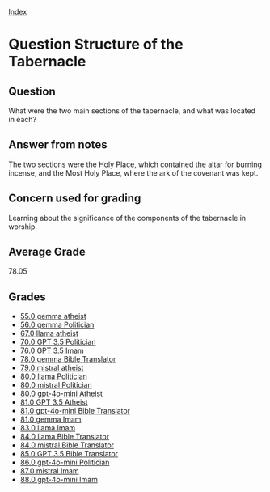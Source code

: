 
[Index](../../index.md)
# Question Structure of the Tabernacle
## Question
What were the two main sections of the tabernacle, and what was located in each?

## Answer from notes
The two sections were the Holy Place, which contained the altar for burning incense, and the Most Holy Place, where the ark of the covenant was kept.

## Concern used for grading
Learning about the significance of the components of the tabernacle in worship.

## Average Grade
78.05

## Grades
 * [55.0 gemma atheist](../answers/gemma_atheist/Structure_of_the_Tabernacle.md)
 * [56.0 gemma Politician](../answers/gemma_Politician/Structure_of_the_Tabernacle.md)
 * [67.0 llama atheist](../answers/llama_atheist/Structure_of_the_Tabernacle.md)
 * [70.0 GPT 3.5 Politician](../answers/GPT_3.5_Politician/Structure_of_the_Tabernacle.md)
 * [76.0 GPT 3.5 Imam](../answers/GPT_3.5_Imam/Structure_of_the_Tabernacle.md)
 * [78.0 gemma Bible Translator](../answers/gemma_Bible_Translator/Structure_of_the_Tabernacle.md)
 * [79.0 mistral atheist](../answers/mistral_atheist/Structure_of_the_Tabernacle.md)
 * [80.0 llama Politician](../answers/llama_Politician/Structure_of_the_Tabernacle.md)
 * [80.0 mistral Politician](../answers/mistral_Politician/Structure_of_the_Tabernacle.md)
 * [80.0 gpt-4o-mini Atheist](../answers/gpt-4o-mini_Atheist/Structure_of_the_Tabernacle.md)
 * [81.0 GPT 3.5 Atheist](../answers/GPT_3.5_Atheist/Structure_of_the_Tabernacle.md)
 * [81.0 gpt-4o-mini Bible Translator](../answers/gpt-4o-mini_Bible_Translator/Structure_of_the_Tabernacle.md)
 * [81.0 gemma Imam](../answers/gemma_Imam/Structure_of_the_Tabernacle.md)
 * [83.0 llama Imam](../answers/llama_Imam/Structure_of_the_Tabernacle.md)
 * [84.0 llama Bible Translator](../answers/llama_Bible_Translator/Structure_of_the_Tabernacle.md)
 * [84.0 mistral Bible Translator](../answers/mistral_Bible_Translator/Structure_of_the_Tabernacle.md)
 * [85.0 GPT 3.5 Bible Translator](../answers/GPT_3.5_Bible_Translator/Structure_of_the_Tabernacle.md)
 * [86.0 gpt-4o-mini Politician](../answers/gpt-4o-mini_Politician/Structure_of_the_Tabernacle.md)
 * [87.0 mistral Imam](../answers/mistral_Imam/Structure_of_the_Tabernacle.md)
 * [88.0 gpt-4o-mini Imam](../answers/gpt-4o-mini_Imam/Structure_of_the_Tabernacle.md)
